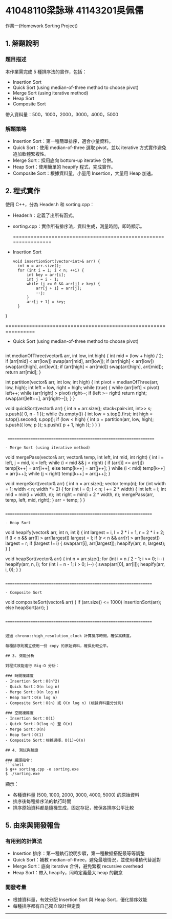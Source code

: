# 41048110梁詠琳 41143201吳佩儒

作業一(Homework Sorting Project)

## 1. 解題說明

### 題目描述
本作業需完成 5 種排序法的實作，包括：
- Insertion Sort
- Quick Sort (using median-of-three method to choose pivot)
- Merge Sort (using iterative method)
- Heap Sort
- Composite Sort

帶入資料量：500，1000，2000，3000，4000，5000

### 解題策略
- Insertion Sort：第一種簡單排序，適合小量資料。
- Quick Sort：使用 median-of-three 選取 pivot，並以 iterative 方式實作避免追加軟體繁複性。
- Merge Sort：採用底向 bottom-up iterative 合併。
- Heap Sort：使用簡單的 heapify 程式，完成實作。
- Composite Sort：根據資料量，小量用 Insertion，大量用 Heap 加速。

## 2. 程式實作

使用 C++，分為 Header.h 和 sorting.cpp：
- Header.h：定義了出所有函式。
- sorting.cpp：實作所有排序法，資料生成，測量時間，即時顯示。
  
  ================================================================
- Insertion Sort
  ```
  void insertionSort(vector<int>& arr) {
    int n = arr.size();
    for (int i = 1; i < n; ++i) {
        int key = arr[i];
        int j = i - 1;
        while (j >= 0 && arr[j] > key) {
            arr[j + 1] = arr[j];
            --j;
        }
        arr[j + 1] = key;
    }
}


  ================================================================
  
- Quick Sort (using median-of-three method to choose pivot)
  ```
int medianOfThree(vector<int>& arr, int low, int high) {
    int mid = (low + high) / 2;
    if (arr[mid] < arr[low]) swap(arr[mid], arr[low]);
    if (arr[high] < arr[low]) swap(arr[high], arr[low]);
    if (arr[high] < arr[mid]) swap(arr[high], arr[mid]);
    return arr[mid];
}

int partition(vector<int>& arr, int low, int high) {
    int pivot = medianOfThree(arr, low, high);
    int left = low, right = high;
    while (true) {
        while (arr[left] < pivot) left++;
        while (arr[right] > pivot) right--;
        if (left >= right) return right;
        swap(arr[left++], arr[right--]);
    }
}

void quickSort(vector<int>& arr) {
    int n = arr.size();
    stack<pair<int, int>> s;
    s.push({ 0, n - 1 });
    while (!s.empty()) {
        int low = s.top().first;
        int high = s.top().second;
        s.pop();
        if (low < high) {
            int p = partition(arr, low, high);
            s.push({ low, p });
            s.push({ p + 1, high });
        }
    }
}
 ```
  
  ================================================================
  
- Merge Sort (using iterative method)
  ```
void mergePass(vector<int>& arr, vector<int>& temp, int left, int mid, int right) {
    int i = left, j = mid, k = left;
    while (i < mid && j < right) {
        if (arr[i] <= arr[j])
            temp[k++] = arr[i++];
        else
            temp[k++] = arr[j++];
    }
    while (i < mid) temp[k++] = arr[i++];
    while (j < right) temp[k++] = arr[j++];
}

void mergeSort(vector<int>& arr) {
    int n = arr.size();
    vector<int> temp(n);
    for (int width = 1; width < n; width *= 2) {
        for (int i = 0; i < n; i += 2 * width) {
            int left = i;
            int mid = min(i + width, n);
            int right = min(i + 2 * width, n);
            mergePass(arr, temp, left, mid, right);
        }
        arr = temp;
    }
}
  ```
  
  ================================================================
  
- Heap Sort
  ```
void heapify(vector<int>& arr, int n, int i) {
    int largest = i, l = 2 * i + 1, r = 2 * i + 2;
    if (l < n && arr[l] > arr[largest]) largest = l;
    if (r < n && arr[r] > arr[largest]) largest = r;
    if (largest != i) {
        swap(arr[i], arr[largest]);
        heapify(arr, n, largest);
    }
}

void heapSort(vector<int>& arr) {
    int n = arr.size();
    for (int i = n / 2 - 1; i >= 0; i--) heapify(arr, n, i);
    for (int i = n - 1; i > 0; i--) {
        swap(arr[0], arr[i]);
        heapify(arr, i, 0);
    }
}
  ```
  
  ================================================================
  
- Composite Sort
  ```
  void compositeSort(vector<int>& arr) {
    if (arr.size() <= 1000) insertionSort(arr);
    else heapSort(arr);
}
  ```
  
  ================================================================
  

通過 chrono::high_resolution_clock 計算排序時間，確保高精度。

每種排序則獨立使用一份 copy 的原始資料，確保比較公平。

## 3. 效能分析

對程式效能進行 Big-O 分析：

### 時間複雜度
- Insertion Sort：O(n^2)
- Quick Sort：O(n log n)
- Merge Sort：O(n log n)
- Heap Sort：O(n log n)
- Composite Sort：O(n) 或 O(n log n) (根據資料量分分別)

### 空間複雜度
- Insertion Sort：O(1)
- Quick Sort：O(log n) 至 O(n)
- Merge Sort：O(n)
- Heap Sort：O(1)
- Composite Sort：根據選擇，O(1)~O(n)

## 4. 測試與驗證

### 編譯指令：
```shell
$ g++ sorting.cpp -o sorting.exe
$ ./sorting.exe
```

顯示：
- 各種資料量 (500, 1000, 2000, 3000, 4000, 5000) 的原始資料
- 排序後每種排序法的執行時間
- 排序原始資料都是隨機生成，固定存記，確保各排序公平比較

## 5. 由來與開發報告

### 有用到的計算法
- Insertion 排序：第一種執行說明步驟，第一種數据搭配最等等調整
- Quick Sort：補教 median-of-three，避免最壞情況，並使用堆積代替遞對
- Merge Sort：底向 iterative 合併，避免繁複 recursive overhead
- Heap Sort：帶入 heapify，同時定義最大 heap 的觀念

### 開發考量
- 根據資料量，有效分配 Insertion Sort 與 Heap Sort，優化排序效能
- 每種排序都有自己獨立設計與定義

---
